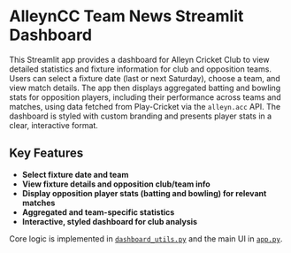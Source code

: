 # AlleynCC Team News Streamlit Dashboard

This Streamlit app provides a dashboard for Alleyn Cricket Club to view detailed statistics and fixture information for club and opposition teams. Users can select a fixture date (last or next Saturday), choose a team, and view match details. The app then displays aggregated batting and bowling stats for opposition players, including their performance across teams and matches, using data fetched from Play-Cricket via the `alleyn.acc` API. The dashboard is styled with custom branding and presents player stats in a clear, interactive format.

## Key Features

- **Select fixture date and team**
- **View fixture details and opposition club/team info**
- **Display opposition player stats (batting and bowling) for relevant matches**
- **Aggregated and team-specific statistics**
- **Interactive, styled dashboard for club analysis**

Core logic is implemented in [`dashboard_utils.py`](dashboard_utils.py) and the main UI in [`app.py`](app.py).
